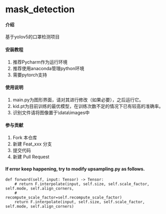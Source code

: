 # mask_detection

#### 介绍
基于yolov5的口罩检测项目

#### 安装教程

1.  推荐Pycharm作为运行环境
2.  推荐使用anaconda管理python环境
3.  需要pytorch支持

#### 使用说明

1.  main.py为图形界面，请对其进行修改（如果必要），之后运行它。
2.  kid.pt为目前训练的最优模型，在训练次数不足的情况下已有较高的准确率。
3.  识别文件请将图像置于\data\images中

#### 参与贡献

1. Fork 本仓库
2. 新建 Feat_xxx 分支
3. 提交代码
4. 新建 Pull Request

#### If error keep happening, try to modify upsampling.py as follows.
    def forward(self, input: Tensor) -> Tensor:
        # return F.interpolate(input, self.size, self.scale_factor, self.mode, self.align_corners,
        #                      recompute_scale_factor=self.recompute_scale_factor)
        return F.interpolate(input, self.size, self.scale_factor, self.mode, self.align_corners)
